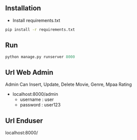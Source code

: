 ## Installation

- Install requirements.txt

```bash
pip install -r requirements.txt
```

## Run

```python
python manage.py runserver 8000
```

## Url Web Admin
Admin Can Insert, Update, Delete Movie, Genre, Mpaa Rating

- localhost:8000/admin 
  - username : user
  - password : user123

## Url Enduser
localhost:8000/